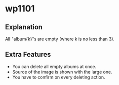 # wp1101

## Explanation

All "album{k}"s are empty (where k is no less than 3).

## Extra Features

- You can delete all empty albums at once.
- Source of the image is shown with the large one.
- You have to confirm on every deleting action.
